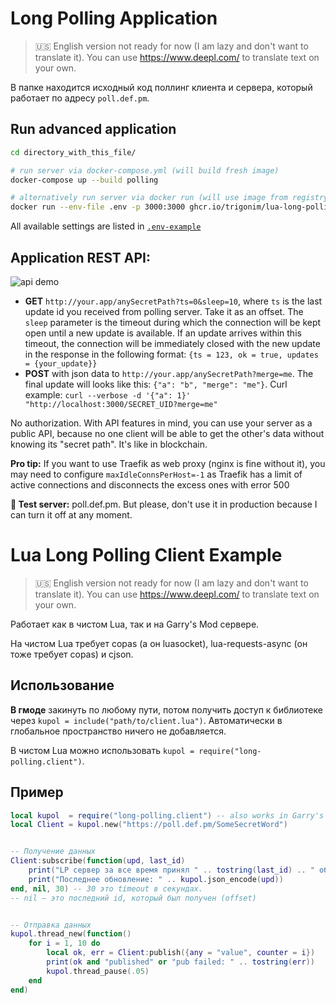 # Long Polling Application

> 🇺🇸 English version not ready for now (I am lazy and don't want to translate it). You can use https://www.deepl.com/ to translate text on your own.

В папке находится исходный код поллинг клиента и сервера, который работает по адресу `poll.def.pm`.

## Run advanced application

```bash
cd directory_with_this_file/

# run server via docker-compose.yml (will build fresh image)
docker-compose up --build polling

# alternatively run server via docker run (will use image from registry)
docker run --env-file .env -p 3000:3000 ghcr.io/trigonim/lua-long-polling:latest
```

All available settings are listed in [`.env-example`](.env-example)

## Application REST API:

![api demo](https://file.def.pm/uV3R6f28.gif)

- **GET** `http://your.app/anySecretPath?ts=0&sleep=10`, where `ts` is the last update id you received from polling server. Take it as an offset. The `sleep` parameter is the timeout during which the connection will be kept open until a new update is available. If an update arrives within this timeout, the connection will be immediately closed with the new update in the response in the following format: `{ts = 123, ok = true, updates = {your_update}}`
- **POST** with json data to `http://your.app/anySecretPath?merge=me`. The final update will looks like this: `{"a": "b", "merge": "me"}`.
  Curl example: `curl --verbose -d '{"a": 1}' "http://localhost:3000/SECRET_UID?merge=me"`

No authorization. With API features in mind, you can use your server as a public API, because no one client will be able to get the other's data without knowing its "secret path". It's like in blockchain.

**Pro tip:** If you want to use Traefik as web proxy (nginx is fine without it), you may need to configure `maxIdleConnsPerHost=-1` as Traefik has a limit of active connections and disconnects the excess ones with error 500

**👀 Test server:** poll.def.pm. But please, don't use it in production because I can turn it off at any moment.

# Lua Long Polling Client Example

> 🇺🇸 English version not ready for now (I am lazy and don't want to translate it). You can use https://www.deepl.com/ to translate text on your own.

Работает как в чистом Lua, так и на Garry's Mod сервере.

На чистом Lua требует copas (а он luasocket), lua-requests-async (он тоже требует copas) и cjson.

## Использование

**В гмоде** закинуть по любому пути, потом получить доступ к библиотеке через `kupol = include("path/to/client.lua")`. Автоматически в глобальное пространство ничего не добавляется.

В чистом Lua можно использовать `kupol = require("long-polling.client")`.

## Пример

```lua
local kupol  = require("long-polling.client") -- also works in Garry's Mod with include()
local Client = kupol.new("https://poll.def.pm/SomeSecretWord")


-- Получение данных
Client:subscribe(function(upd, last_id)
	print("LP сервер за все время принял " .. tostring(last_id) .. " обновлений")
	print("Последнее обновление: " .. kupol.json_encode(upd))
end, nil, 30) -- 30 это timeout в секундах.
-- nil – это последний id, который был получен (offset)


-- Отправка данных
kupol.thread_new(function()
	for i = 1, 10 do
		local ok, err = Client:publish({any = "value", counter = i})
		print(ok and "published" or "pub failed: " .. tostring(err))
		kupol.thread_pause(.05)
	end
end)
```

